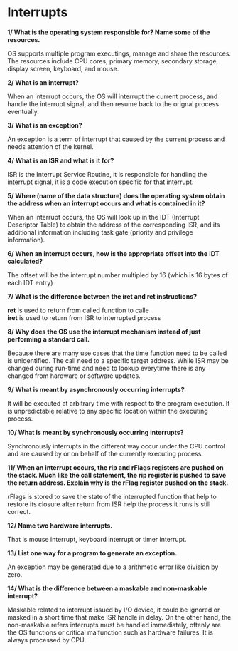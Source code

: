 # Interrupts
**1/ What is the operating system responsible for? Name some of the resources.**

OS supports multiple program executings, manage and share the resources. The resources include
CPU cores, primary memory, secondary storage, display screen, keyboard, and mouse.

**2/ What is an interrupt?**

When an interrupt occurs, the OS will interrupt the current process, and handle the interrupt signal, and then resume back to the orignal process eventually.

**3/ What is an exception?**

An exception is a term of interrupt that caused by the current process and needs attention of the kernel.

**4/ What is an ISR and what is it for?**

ISR is the Interrupt Service Routine, it is responsible for handling the interrupt signal, it is a code execution specific for that interrupt.

**5/ Where (name of the data structure) does the operating system obtain the address when an interrupt occurs and what is contained in it?**

When an interrupt occurs, the OS will look up in the IDT (Interrupt Descriptor Table) to obtain the address of the corresponding ISR, and its additional information including task gate (priority and privilege information).

**6/ When an interrupt occurs, how is the appropriate offset into the IDT calculated?**

The offset will be the interrupt number multipled by 16 (which is 16 bytes of each IDT entry)

**7/ What is the difference between the iret and ret instructions?**

**ret** is used to return from called function to calle<br>
**iret** is used to return from ISR to interrupted process

**8/ Why does the OS use the interrupt mechanism instead of just performing a standard call.**

Because there are many use cases that the time function need to be called is unidentified. The call need to a specific target address. While ISR may be changed during run-time and need to lookup everytime there is any changed from hardware or software updates.

**9/ What is meant by asynchronously occurring interrupts?**

It will be executed at arbitrary time with respect to the program execution. It is unpredictable relative to any specific location within the executing process.

**10/ What is meant by synchronously occurring interrupts?**

Synchronously interrupts in the different way occur under the CPU control and are caused by or on behalf of the currently executing process.

**11/ When an interrupt occurs, the rip and rFlags registers are pushed on the stack. Much like the call statement, the rip register is pushed to save the return address. Explain why is the rFlag register pushed on the stack.**

rFlags is stored to save the state of the interrupted function that help to restore its closure after return from ISR help the process it runs is still correct.

**12/ Name two hardware interrupts.**

That is mouse interrupt, keyboard interrupt or timer interrupt.

**13/ List one way for a program to generate an exception.**

An exception may be generated due to a arithmetic error like division by zero.

**14/ What is the difference between a maskable and non-maskable interrupt?**

Maskable related to interrupt issued by I/O device, it could be ignored or masked in a short time that make ISR handle in delay.
On the other hand, the non-maskable refers interrupts must be handled immediately, oftenly are the OS functions or critical malfunction such as hardware failures. It is always processed by CPU.